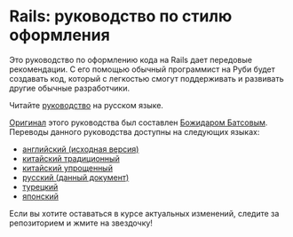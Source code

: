 # Rails: руководство по стилю оформления

Это руководство по оформлению кода на Rails дает передовые рекомендации. С его
помощью обычный программист на Руби будет создавать код, который с легкостью
смогут поддерживать и развивать другие обычные разработчики.

Читайте [руководство][russian] на русском языке.

[Оригинал][english] этого руководства был составлен
[Божидаром Батсовым][bbatsov]. Переводы данного руководства доступны на
следующих языках:

* [английский (исходная версия)][english]
* [китайский традиционный](https://github.com/JuanitoFatas/rails-style-guide/blob/master/README-zhTW.md)
* [китайский упрощенный](https://github.com/JuanitoFatas/rails-style-guide/blob/master/README-zhCN.md)
* [русский (данный документ)](https://github.com/arbox/rails-style-guide/blob/master/README-ruRU.md)
* [турецкий](https://github.com/tolgaavci/rails-style-guide/blob/master/README-trTR.md)
* [японский](https://github.com/satour/rails-style-guide/blob/master/README-jaJA.md)

Если вы хотите оставаться в курсе актуальных изменений, следите за репозиторием и жмите на звездочку!

[russian]: https://github.com/arbox/rails-style-guide/blob/master/README-ruRU.md
[english]: https://github.com/bbatsov/rails-style-guide/blob/master/README.md
[bbatsov]: https://github.com/bbatsov
